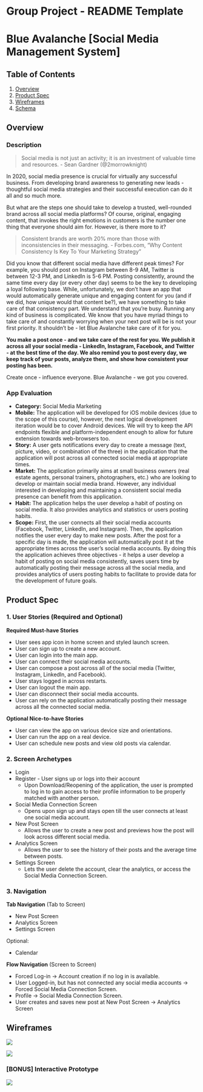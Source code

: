 Group Project - README Template
===

# Blue Avalanche [Social Media Management System]

## Table of Contents
1. [Overview](#Overview)
1. [Product Spec](#Product-Spec)
1. [Wireframes](#Wireframes)
2. [Schema](#Schema)

## Overview
### Description
> Social media is not just an activity; it is an investment of valuable time and resources. - Sean Gardner (@2morrowknight)

In 2020, social media presence is crucial for virtually any successful business. From developing brand awareness to generating new leads - thoughtful social media strategies and their successful execution can do it all and so much more. 

But what are the steps one should take to develop a trusted, well-rounded brand across all social media platforms? Of course, original, engaging content, that invokes the right emotions in customers is the number one thing that everyone should aim for. However, is there more to it? 

>  Consistent brands are worth 20% more than those with inconsistencies in their messaging.  - Forbes.com, “Why Content Consistency Is Key To Your Marketing Strategy”

Did you know that different social media have different peak times? For example, you should post on Instagram between 8-9 AM, Twitter is between 12-3 PM, and LinkedIn is 5-6 PM.  Posting consistently, around the same time every day (or every other day) seems to be the key to developing a loyal following base. While, unfortunately, we don’t have an app that would automatically generate unique and engaging content for you (and if we did, how unique would that content be?), we have something to take care of that consistency part. We understand that you’re busy. Running any kind of business is complicated. We know that you have myriad things to take care of and constantly worrying when your next post will be is not your first priority. It shouldn’t be - let Blue Avalanche take care of it for you.

**You make a post once - and we take care of the rest for you. We publish it across all your social media - LinkedIn, Instagram, Facebook, and Twitter - at the best time of the day. We also remind you to post every day, we keep track of your posts, analyze them, and show how consistent your posting has been.**

Create once - influence everyone. Blue Avalanche - we got you covered.

### App Evaluation
- **Category:** Social Media Marketing
- **Mobile:** The application will be developed for iOS mobile devices (due to the scope of this course), however, the next logical development iteration would be to cover Android devices. We will try to keep the API endpoints flexible and platform-independent enough to allow for future extension towards web-browsers too.
- **Story:** A user gets notifications every day to create a message (text, picture, video, or combination of the three) in the application that the application will post across all connected social media at appropriate times.
- **Market:** The application primarily aims at small business owners (real estate agents, personal trainers, photographers, etc.) who are looking to develop or maintain social media brand. However, any individual interested in developing and maintaining a consistent social media presence can benefit from this application. 
- **Habit:** The application helps the user develop a habit of posting on social media. It also provides analytics and statistics or users posting habits. 
- **Scope:** First, the user connects all their social media accounts (Facebook, Twitter, LinkedIn, and Instagram). Then, the application notifies the user every day to make new posts. After the post for a specific day is made, the application will automatically post it at the appropriate times across the user’s social media accounts. By doing this the application achieves three objectives - it helps a user develop a habit of posting on social media consistently, saves users time by automatically posting their message across all the social media, and provides analytics of users posting habits to facilitate to provide data for the development of future goals.

## Product Spec

### 1. User Stories (Required and Optional)

**Required Must-have Stories**

* User sees app icon in home screen and styled launch screen.
* User can sign up to create a new account.
* User can login into the main app.
* User can connect their social media accounts. 
* User can compose a post across all of the social media (Twitter, Instagram, LinkedIn, and Facebook).
* User stays logged in across restarts.
* User can logout the main app.
* User can disconnect their social media accounts.
* User can rely on the application automatically posting their message across all the connected social media. 

**Optional Nice-to-have Stories**

* User can view the app on various device size and orientations.
* User can run the app on a real device.
* User can schedule new posts and view old posts via calendar.

### 2. Screen Archetypes

* Login 
* Register - User signs up or logs into their account
   * Upon Download/Reopening of the application, the user is prompted to log in to gain access to their profile information to be properly matched with another person. 
* Social Media Connection Screen
   * Opens upon sign up and stays open till the user connects at least one social media account.
* New Post Screen
    * Allows the user to create a new post and previews how the post will look across different social media. 
* Analytics Screen 
   * Allows the user to see the history of their posts and the average time between posts.
* Settings Screen
   * Lets the user delete the account, clear the analytics, or access the Social Media Connection Screen.

### 3. Navigation

**Tab Navigation** (Tab to Screen)

* New Post Screen
* Analytics Screen
* Settings Screen

Optional:
* Calendar

**Flow Navigation** (Screen to Screen)
* Forced Log-in -> Account creation if no log in is available.
* User Logged-in, but has not connected any social media accounts -> Forced Social Media Connection Screen.
* Profile -> Social Media Connection Screen.
* User creates and saves new post at New Post Screen -> Analytics Screen 

## Wireframes
![](https://i.imgur.com/zSY0yRq.png)

![](https://i.imgur.com/pxNwcrJ.png)


### [BONUS] Interactive Prototype
![](https://i.imgur.com/r2jeZAF.gif)
